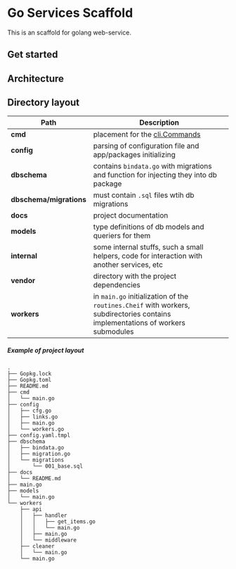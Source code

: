 # Go Services Scaffold

This is an scaffold for golang web-service.

## Get started



## Architecture



## Directory layout

| Path | Description|
| ----- | ----------------- |
| **cmd** |placement for the [cli.Commands][cli] |
| **config** | parsing of configuration file and app/packages initializing|
| **dbschema** | contains `bindata.go` with migrations and function for injecting they into db package|
| **dbschema/migrations** | must contain `.sql` files wtih db migrations|
| **docs** | project documentation|
| **models** | type definitions of db models and queriers for them|
| **internal** | some internal stuffs, such a small helpers, code for interaction with another services, etc|
| **vendor** | directory with the project dependencies|
| **workers** | in `main.go` initialization of the `routines.Cheif` with workers, subdirectories contains implementations of workers submodules|


##### Example of project layout

```text
.
├── Gopkg.lock
├── Gopkg.toml
├── README.md
├── cmd
│   └── main.go
├── config
│   ├── cfg.go
│   ├── links.go
│   ├── main.go
│   └── workers.go
├── config.yaml.tmpl
├── dbschema
│   ├── bindata.go
│   ├── migration.go
│   └── migrations
│       └── 001_base.sql
├── docs
│   └── README.md
├── main.go
├── models
│   └── main.go
└── workers
    ├── api
    │   ├── handler
    │   │   ├── get_items.go
    │   │   └── main.go
    │   ├── main.go
    │   └── middleware
    ├── cleaner
    │   └── main.go
    └── main.go
```

[cli]: https://github.com/urfave/cli